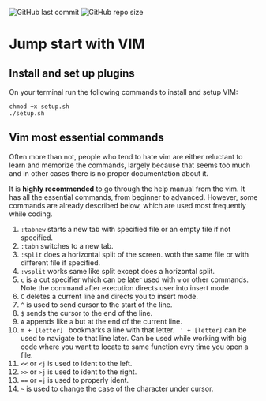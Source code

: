 ![GitHub last commit](https://img.shields.io/github/last-commit/bhargavamakwana/vim-tutorials)
![GitHub repo size](https://img.shields.io/github/repo-size/bhargavamakwana/vim-tutorials)

# Jump start with VIM 

## Install and set up plugins

On your terminal run the following commands to install and setup VIM:


`chmod +x setup.sh`
<br>
`./setup.sh`

## Vim most essential commands

Often more than not, people who tend to hate vim are either reluctant to learn and memorize the commands, largely because that seems too much and in other cases there is no proper documentation about it. 

It is **highly recommended** to go through the help manual from the vim. It has all the essential commands, from beginner to advanced. However, some commands are already described below, which are used most frequently while coding.



1. `:tabnew` starts a new tab with specified file or an empty file if not specified.
2. `:tabn` switches to a new tab.
3. `:split` does a horizontal split of the screen. woth the same file or with different file if specified. 
4. `:vsplit` works same like split except does a horizontal split. 
5. `c` is a cut specifier which can be later used with `w` or other commands. Note the command after execution directs user into insert mode. 
6. `C` deletes a current line and directs you to insert mode. 
7. `^` is used to send cursor to the start of the line. 
8. `$` sends the cursor to the end of the line.
9. `A` appends like `a` but at the end of the current line.
10. `m + [letter] ` bookmarks a line with that letter. ` ' + [letter]` can be used to navigate to that line later. Can be used while working with big code where you want to locate to same function evry time you open a file.
11. `<<` or `<j` is used to ident to the left.  
12. `>>` or `>j` is used to ident to the right.
13. `==` or `=j` is used to properly ident. 
14. `~` is used to change the case of the character under cursor.
